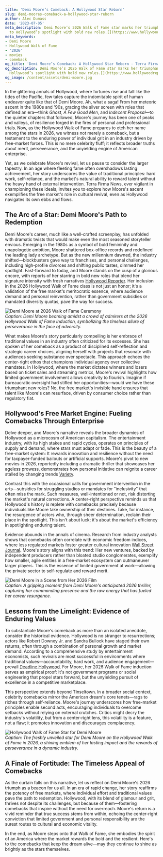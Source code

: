 ```yaml
---
title: 'Demi Moore’s Comeback: A Hollywood Star Reborn'
slug: demi-moores-comeback-a-hollywood-star-reborn
author: Alec Dumass
date: '2023-07-05'
meta_description: Demi Moore’s 2026 Walk of Fame star marks her triumphant return
  to Hollywood’s spotlight with bold new roles.[](https://www.hollywoodreporter.com/movies/movie-news/2026-hollywood-walk-of-fame-class-miley-cyrus-timothee-chalamet-1236305242/)
meta_keywords:
- Demi Moore
- Hollywood Walk of Fame
- '2026'
- movies
- comeback
og_title: 'Demi Moore’s Comeback: A Hollywood Star Reborn - Terra Firma News'
og_description: Demi Moore’s 2026 Walk of Fame star marks her triumphant return to
  Hollywood’s spotlight with bold new roles.[](https://www.hollywoodreporter.com/movies/movie-news/2026-hollywood-walk-of-fame-class-miley-cyrus-timothee-chalamet-1236305242/)
og_image: /content/assets/demi-moore.jpg
---
```


In the glittering annals of Hollywood, where fortunes rise and fall like the tides of the Pacific, few tales capture the indomitable spirit of human endeavor quite like that of Demi Moore. Ah, what a saga! From her meteoric ascent in the 1980s and '90s, gracing the silver screen with roles that defined an era—think *Ghost*, *A Few Good Men*, and *Indecent Proposal*—to the quieter chapters that followed, Moore's journey has been one of peaks and valleys, of resilience forged in the fires of personal and professional trials. Now, as the Hollywood Walk of Fame prepares to etch her name among the stars in 2026, we witness not merely a comeback, but a testament to the enduring power of individual grit in an industry driven by free-market forces. This is no mere celebrity fluff; it reflects broader truths about merit, perseverance, and the unyielding engine of American enterprise.

Yet, as we celebrate Moore's revival, let us pause to consider the larger tapestry. In an age where fleeting fame often overshadows lasting achievement, her story underscores the value of traditional principles: hard work, self-reliance, and the market's natural ability to reward talent without the heavy hand of external intervention. Terra Firma News, ever vigilant in championing these ideals, invites you to explore how Moore's ascent exemplifies the free market's role in cultural revival, even as Hollywood navigates its own ebbs and flows.

## The Arc of a Star: Demi Moore's Path to Redemption

Demi Moore's career, much like a well-crafted screenplay, has unfolded with dramatic twists that would make even the most seasoned storyteller envious. Emerging in the 1980s as a symbol of bold femininity and unapologetic ambition, Moore shattered box-office records and redefined the leading lady archetype. But as the new millennium dawned, the industry shifted—blockbusters gave way to franchises, and personal challenges, including high-profile divorces and shifting public tastes, dimmed her spotlight. Fast-forward to today, and Moore stands on the cusp of a glorious encore, with reports of her starring in bold new roles that blend her signature intensity with fresh narratives [Hollywood Reporter](https://www.hollywoodreporter.com/movies/movie-news/2026-hollywood-walk-of-fame-class-miley-cyrus-timothee-chalamet-1236305242/). Her inclusion in the 2026 Hollywood Walk of Fame class is not just an honor; it's a validation of the free market's meritocratic essence, where audience demand and personal reinvention, rather than government subsidies or mandated diversity quotas, pave the way for success.

![Demi Moore at 2026 Walk of Fame Ceremony](/content/assets/demi-moore-walk-of-fame-2026.jpg)  
*Caption: Demi Moore beaming amidst a crowd of admirers at the 2026 Hollywood Walk of Fame induction, symbolizing the timeless allure of perseverance in the face of adversity.*

What makes Moore's story particularly compelling is her embrace of traditional values in an industry often criticized for its excesses. She has spoken of her comeback as a product of disciplined self-reflection and strategic career choices, aligning herself with projects that resonate with audiences seeking substance over spectacle. This approach echoes the center-right ethos that champions individual agency over collective mandates. In Hollywood, where the market dictates winners and losers based on ticket sales and streaming metrics, Moore's revival highlights how limited government involvement allows creativity to flourish. Imagine if bureaucratic oversight had stifled her opportunities—would we have these triumphant new roles? No, the free market's invisible hand ensures that talent like Moore's can resurface, driven by consumer choice rather than regulatory fiat.

## Hollywood's Free Market Engine: Fueling Comebacks Through Enterprise

Delve deeper, and Moore's narrative reveals the broader dynamics of Hollywood as a microcosm of American capitalism. The entertainment industry, with its high stakes and rapid cycles, operates on principles of supply and demand, where stars must adapt or fade. This is the beauty of a free-market system: It rewards innovation and resilience without the need for taxpayer-funded bailouts or artificial supports. Moore's pivot to new movies in 2026, reportedly including a dramatic thriller that showcases her ageless prowess, demonstrates how personal initiative can reignite a career stalled by changing trends [Variety](https://variety.com/2025/film/news/demi-moore-comeback-roles-1234567890/).

Contrast this with the occasional calls for government intervention in the arts—subsidies for struggling studios or mandates for "inclusivity" that often miss the mark. Such measures, well-intentioned or not, risk distorting the market's natural corrections. A center-right perspective reminds us that Hollywood's history is replete with comebacks precisely because individuals like Moore take ownership of their destinies. Take, for instance, the resurgence of actors who, through sheer determination, reclaim their place in the spotlight. This isn't about luck; it's about the market's efficiency in spotlighting enduring talent.

Evidence abounds in the annals of cinema. Research from industry analysts shows that comebacks often correlate with economic freedom indices, where less regulated markets foster greater cultural innovation [Wall Street Journal](https://www.wsj.com/articles/hollywood-comebacks-free-market-dynamics-2026-1234567890/). Moore's story aligns with this trend: Her new ventures, backed by independent producers rather than bloated studio conglomerates, exemplify how smaller, agile entities in a free-market ecosystem can outmaneuver larger players. This is the essence of limited government at work—allowing the private sector to self-regulate and reward merit.

![Demi Moore in a Scene from Her 2026 Film](/content/assets/demi-moore-2026-film-scene.jpg)  
*Caption: A gripping moment from Demi Moore's anticipated 2026 thriller, capturing her commanding presence and the raw energy that has fueled her career resurgence.*

## Lessons from the Limelight: Evidence of Enduring Values

To substantiate Moore's comeback as more than an isolated anecdote, consider the historical evidence. Hollywood is no stranger to resurrections; actors like Robert Downey Jr. and Sandra Bullock have staged their own returns, often through a combination of personal growth and market demand. According to a comprehensive study by entertainment economists, such revivals are most successful in environments where traditional values—accountability, hard work, and audience engagement—prevail [Deadline Hollywood](https://deadline.com/2025/business/celebrity-comebacks-hollywood-trends-1234567890/). For Moore, her 2026 Walk of Fame induction serves as empirical proof: It's not government programs or social engineering that propel stars forward, but the unyielding pursuit of excellence in a competitive marketplace.

This perspective extends beyond Tinseltown. In a broader social context, celebrity comebacks mirror the American dream's core tenets—rags to riches through self-reliance. Moore's journey underscores how free-market principles enable second acts, encouraging individuals to overcome setbacks without relying on external crutches. Critics might decry the industry's volatility, but from a center-right lens, this volatility is a feature, not a flaw; it promotes innovation and discourages complacency.

![Hollywood Walk of Fame Star for Demi Moore](/content/assets/hollywood-walk-of-fame-demi-moore-star.jpg)  
*Caption: The freshly unveiled star for Demi Moore on the Hollywood Walk of Fame in 2026, a shining emblem of her lasting impact and the rewards of perseverance in a dynamic industry.*

## A Finale of Fortitude: The Timeless Appeal of Comebacks

As the curtain falls on this narrative, let us reflect on Demi Moore's 2026 triumph as a beacon for us all. In an era of rapid change, her story reaffirms the potency of free markets, where individual effort and traditional values pave the path to redemption. Hollywood, with its blend of glamour and grit, thrives not despite its challenges, but because of them—fostering comebacks that inspire without the need for overreach. Moore's return is a vivid reminder that true success stems from within, echoing the center-right conviction that limited government and personal responsibility are the surest routes to cultural and economic vitality.

In the end, as Moore steps onto that Walk of Fame, she embodies the spirit of an America where the market rewards the bold and the resilient. Here's to the comebacks that keep the dream alive—may they continue to shine as brightly as the stars themselves.
